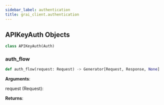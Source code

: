 ```yaml
---
sidebar_label: authentication
title: grai_client.authentication
---
```


## APIKeyAuth Objects

```python
class APIKeyAuth(Auth)
```



### auth\_flow

```python
def auth_flow(request: Request) -> Generator[Request, Response, None]
```

**Arguments**:

  request (Request):


**Returns**:
